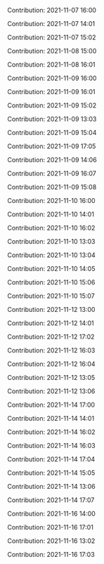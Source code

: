 Contribution: 2021-11-07 16:00

Contribution: 2021-11-07 14:01

Contribution: 2021-11-07 15:02

Contribution: 2021-11-08 15:00

Contribution: 2021-11-08 16:01

Contribution: 2021-11-09 16:00

Contribution: 2021-11-09 16:01

Contribution: 2021-11-09 15:02

Contribution: 2021-11-09 13:03

Contribution: 2021-11-09 15:04

Contribution: 2021-11-09 17:05

Contribution: 2021-11-09 14:06

Contribution: 2021-11-09 16:07

Contribution: 2021-11-09 15:08

Contribution: 2021-11-10 16:00

Contribution: 2021-11-10 14:01

Contribution: 2021-11-10 16:02

Contribution: 2021-11-10 13:03

Contribution: 2021-11-10 13:04

Contribution: 2021-11-10 14:05

Contribution: 2021-11-10 15:06

Contribution: 2021-11-10 15:07

Contribution: 2021-11-12 13:00

Contribution: 2021-11-12 14:01

Contribution: 2021-11-12 17:02

Contribution: 2021-11-12 16:03

Contribution: 2021-11-12 16:04

Contribution: 2021-11-12 13:05

Contribution: 2021-11-12 13:06

Contribution: 2021-11-14 17:00

Contribution: 2021-11-14 14:01

Contribution: 2021-11-14 16:02

Contribution: 2021-11-14 16:03

Contribution: 2021-11-14 17:04

Contribution: 2021-11-14 15:05

Contribution: 2021-11-14 13:06

Contribution: 2021-11-14 17:07

Contribution: 2021-11-16 14:00

Contribution: 2021-11-16 17:01

Contribution: 2021-11-16 13:02

Contribution: 2021-11-16 17:03

